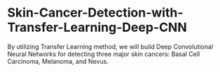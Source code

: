 # Skin-Cancer-Detection-with-Transfer-Learning-Deep-CNN
By utilizing Transfer Learning method, we will build Deep Convolutional Neural Networks for detecting three major skin cancers: Basal Cell Carcinoma, Melanoma, and Nevus.
